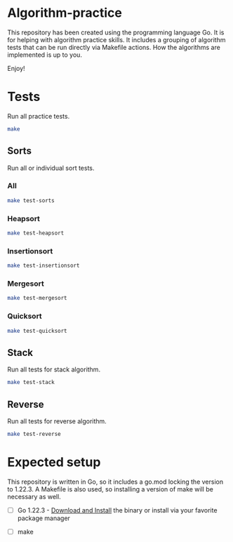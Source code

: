 # Algorithm-practice

This repository has been created using the programming language Go. It is for 
helping with algorithm practice skills. It includes a grouping of algorithm 
tests that can be run directly via Makefile actions. How the algorithms are 
implemented is up to you.

Enjoy!


# Tests

Run all practice tests.

```sh
make
```



## Sorts

Run all or individual sort tests.

### All

```sh
make test-sorts
```

### Heapsort

```sh
make test-heapsort
```

### Insertionsort

```sh
make test-insertionsort
```

### Mergesort

```sh
make test-mergesort
```

### Quicksort

```sh
make test-quicksort
```


## Stack

Run all tests for stack algorithm.

```sh
make test-stack
```


## Reverse

Run all tests for reverse algorithm.

```sh
make test-reverse
```


# Expected setup

This repository is written in Go, so it includes a go.mod locking the version 
to 1.22.3. A Makefile is also used, so installing a version of make will be 
necessary as well.

- [ ] Go 1.22.3 - [Download and Install](https://go.dev/dl/) the binary or install via your 
    favorite package manager

- [ ] make

